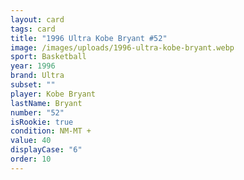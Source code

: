 ```yaml
---
layout: card
tags: card
title: "1996 Ultra Kobe Bryant #52"
image: /images/uploads/1996-ultra-kobe-bryant.webp
sport: Basketball
year: 1996
brand: Ultra
subset: ""
player: Kobe Bryant
lastName: Bryant
number: "52"
isRookie: true
condition: NM-MT +
value: 40
displayCase: "6"
order: 10
---
```

